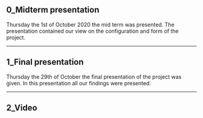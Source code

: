 ## 0_Midterm presentation

Thursday the 1st of October 2020 the mid term was presented.
The presentation contained our view on the configuration and form of the project.

<!-- [Click here to download the midterm presentation](rev/presentations/midtermpresentation.pdf) -->

---

## 1_Final presentation

Thursday the 29th of October the final presentation of the project was given.
In this presentation all our findings were presented.

<!-- [Click here to download the end presentation](rev/presentations/endpresentation.pdf) -->

---

## 2_Video
